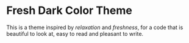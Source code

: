 # Fresh Dark Color Theme

This is a theme inspired by *relaxation* and *freshness*, for a code that is beautiful to look at, easy to read and pleasant to write.
